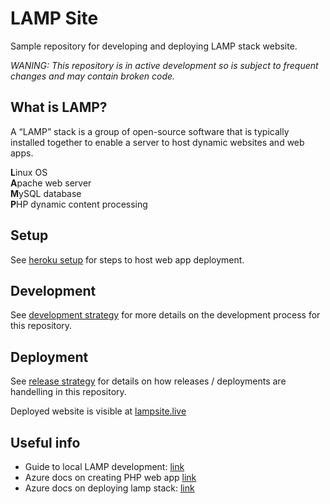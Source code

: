 # LAMP Site
Sample repository for developing and deploying LAMP stack website. 

*WANING: This repository is in active development so is subject to frequent changes and may contain broken code.*

## What is LAMP?
A “LAMP” stack is a group of open-source software that is typically installed together to enable a server to host dynamic websites and web apps.

**L**inux OS  
**A**pache web server  
**M**ySQL database  
**P**HP dynamic content processing  

## Setup
See [heroku setup](docs/heroku-setup.md) for steps to host web app deployment.

## Development
See [development strategy](.github/DEVELOPMENT_STRATEGY.md) for more details on the development process for this repository. 

## Deployment
See [release strategy](.github/RELEASE_STRATEGY.md) for details on how releases / deployments are handelling in this repository.

Deployed website is visible at [lampsite.live](https://lampsite.live)

## Useful info
- Guide to local LAMP development: [link](https://www.digitalocean.com/community/tutorials/how-to-install-linux-apache-mysql-php-lamp-stack-ubuntu-18-04)
- Azure docs on creating PHP web app [link](https://docs.microsoft.com/en-us/azure/app-service/quickstart-php?pivots=platform-linux)
- Azure docs on deploying lamp stack: [link](https://github.com/MicrosoftDocs/azure-docs/blob/master/articles/virtual-machines/linux/tutorial-lamp-stack.md)
